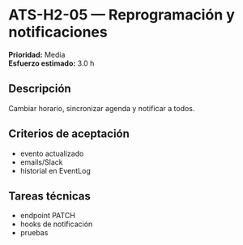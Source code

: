 # ATS-H2-05 — Reprogramación y notificaciones

**Prioridad:** Media  
**Esfuerzo estimado:** 3.0 h

## Descripción
Cambiar horario, sincronizar agenda y notificar a todos.

## Criterios de aceptación
- evento actualizado
- emails/Slack
- historial en EventLog

## Tareas técnicas
- endpoint PATCH
- hooks de notificación
- pruebas

